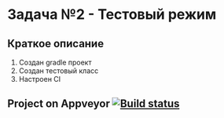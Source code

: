 # Задача №2 - Тестовый режим

## Краткое описание

1. Cоздан gradle проект
2. Создан тестовый класс
3. Настроен CI

## Project on Appveyor [![Build status](https://ci.appveyor.com/api/projects/status/d3vqgkhv1fu76mfh/branch/master?svg=true)](https://ci.appveyor.com/project/pava-14/aqa2-3-2/branch/master)
